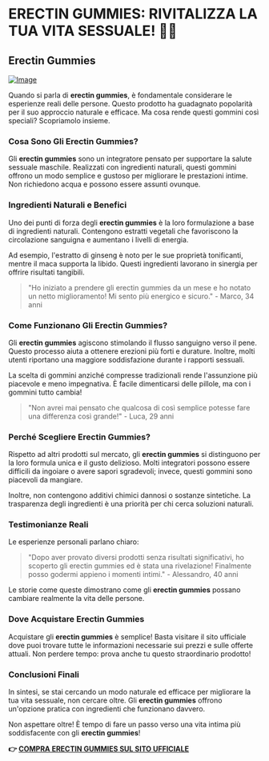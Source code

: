 # ERECTIN GUMMIES: RIVITALIZZA LA TUA VITA SESSUALE! 🍭💪

## Erectin Gummies

[![Image](https://www2.sellhealth.com/262/erectingummies_3_1.jpg)](https://gchaffi.com/6esQJpE4)

Quando si parla di **erectin gummies**, è fondamentale considerare le esperienze reali delle persone. Questo prodotto ha guadagnato popolarità per il suo approccio naturale e efficace. Ma cosa rende questi gommini così speciali? Scopriamolo insieme.

### Cosa Sono Gli Erectin Gummies?

Gli **erectin gummies** sono un integratore pensato per supportare la salute sessuale maschile. Realizzati con ingredienti naturali, questi gommini offrono un modo semplice e gustoso per migliorare le prestazioni intime. Non richiedono acqua e possono essere assunti ovunque.

### Ingredienti Naturali e Benefici

Uno dei punti di forza degli **erectin gummies** è la loro formulazione a base di ingredienti naturali. Contengono estratti vegetali che favoriscono la circolazione sanguigna e aumentano i livelli di energia. 

Ad esempio, l'estratto di ginseng è noto per le sue proprietà tonificanti, mentre il maca supporta la libido. Questi ingredienti lavorano in sinergia per offrire risultati tangibili.

> "Ho iniziato a prendere gli erectin gummies da un mese e ho notato un netto miglioramento! Mi sento più energico e sicuro." - Marco, 34 anni

### Come Funzionano Gli Erectin Gummies?

Gli **erectin gummies** agiscono stimolando il flusso sanguigno verso il pene. Questo processo aiuta a ottenere erezioni più forti e durature. Inoltre, molti utenti riportano una maggiore soddisfazione durante i rapporti sessuali.

La scelta di gommini anziché compresse tradizionali rende l'assunzione più piacevole e meno impegnativa. È facile dimenticarsi delle pillole, ma con i gommini tutto cambia!

> "Non avrei mai pensato che qualcosa di così semplice potesse fare una differenza così grande!" - Luca, 29 anni

### Perché Scegliere Erectin Gummies?

Rispetto ad altri prodotti sul mercato, gli **erectin gummies** si distinguono per la loro formula unica e il gusto delizioso. Molti integratori possono essere difficili da ingoiare o avere sapori sgradevoli; invece, questi gommini sono piacevoli da mangiare.

Inoltre, non contengono additivi chimici dannosi o sostanze sintetiche. La trasparenza degli ingredienti è una priorità per chi cerca soluzioni naturali.

### Testimonianze Reali

Le esperienze personali parlano chiaro:

> "Dopo aver provato diversi prodotti senza risultati significativi, ho scoperto gli erectin gummies ed è stata una rivelazione! Finalmente posso godermi appieno i momenti intimi." - Alessandro, 40 anni

Le storie come queste dimostrano come gli **erectin gummies** possano cambiare realmente la vita delle persone.

### Dove Acquistare Erectin Gummies

Acquistare gli **erectin gummies** è semplice! Basta visitare il sito ufficiale dove puoi trovare tutte le informazioni necessarie sui prezzi e sulle offerte attuali. Non perdere tempo: prova anche tu questo straordinario prodotto!

### Conclusioni Finali

In sintesi, se stai cercando un modo naturale ed efficace per migliorare la tua vita sessuale, non cercare oltre. Gli **erectin gummies** offrono un'opzione pratica con ingredienti che funzionano davvero.

Non aspettare oltre! È tempo di fare un passo verso una vita intima più soddisfacente con gli **erectin gummies**!



**👉 [COMPRA ERECTIN GUMMIES SUL SITO UFFICIALE](https://gchaffi.com/6esQJpE4)**